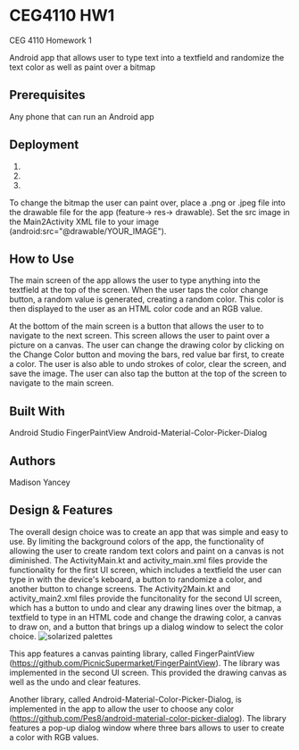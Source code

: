 # CEG4110 HW1
CEG 4110 Homework 1

Android app that allows user to type text into a textfield and randomize the text color as well as paint over a bitmap

## Prerequisites
Any phone that can run an Android app

## Deployment
1. 
2.
3.

To change the bitmap the user can paint over, place a .png or .jpeg file into the drawable file for the app (feature-> res-> drawable). Set the src image in the Main2Activity XML file to your image (android:src="@drawable/YOUR_IMAGE"). 

## How to Use
The main screen of the app allows the user to type anything into the textfield at the top of the screen. When the user taps the color change button, a random value is generated, creating a random color. This color is then displayed to the user as an HTML color code and an RGB value.

At the bottom of the main screen is a button that allows the user to to navigate to the next screen. This screen allows the user to paint over a picture on a canvas. The user can change the drawing color by clicking on the Change Color button and moving the bars, red value bar first, to create a color. The user is also able to undo strokes of color, clear the screen, and save the image. The user can also tap the button at the top of the screen to navigate to the main screen.

## Built With
Android Studio
FingerPaintView
Android-Material-Color-Picker-Dialog

## Authors
Madison Yancey

## Design & Features
The overall design choice was to create an app that was simple and easy to use. By limiting the background colors of the app, the functionality of allowing the user to create random text colors and paint on a canvas is not diminished. The ActivityMain.kt and activity_main.xml files provide the functionality for the first UI screen, which includes a textfield the user can type in with the device's keboard, a button to randomize a color, and another button to change screens. The Activity2Main.kt and activity_main2.xml files provide the funcitonality for the second UI screen, which has a button to undo and clear any drawing lines over the bitmap, a textfield to type in an HTML code and change the drawing color, a canvas to draw on, and a button that brings up a dialog window to select the color choice.
![solarized palettes](https://github.com/altercation/solarized/raw/master/img/solarized-165.png)

This app features a canvas painting library, called FingerPaintView (https://github.com/PicnicSupermarket/FingerPaintView). The library was implemented in the second UI screen. This provided the drawing canvas as well as the undo and clear features. 

Another library, called Android-Material-Color-Picker-Dialog, is implemented in the app to allow the user to choose any color (https://github.com/Pes8/android-material-color-picker-dialog). The library features a pop-up dialog window where three bars allows to user to create a color with RGB values.
